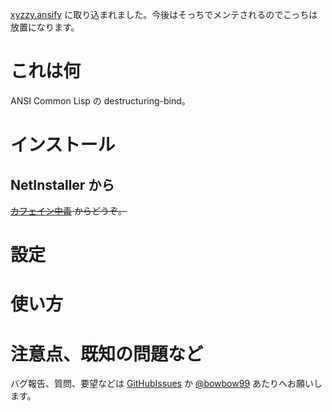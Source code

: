 [xyzzy.ansify] に取り込まれました。今後はそっちでメンテされるのでこっちは放置になります。

  [xyzzy.ansify]: http://github.com/bowbow99/xyzzy.ansify

これは何
========
ANSI Common Lisp の destructuring-bind。


インストール
============

NetInstaller から
-----------------
<del>[カフェイン中毒] からどうぞ。</del>

  [カフェイン中毒]: http://bowbow99.sakura.ne.jp/xyzzy/packages.l

設定
====

使い方
======

注意点、既知の問題など
======================

バグ報告、質問、要望などは [GitHubIssues] か [@bowbow99] あたりへお願いします。

  [GitHubIssues]: http://github.com/bowbow99/xyzzy.destructuring-bind/issues
  [@bowbow99]: http://twitter.com/bowbow99
